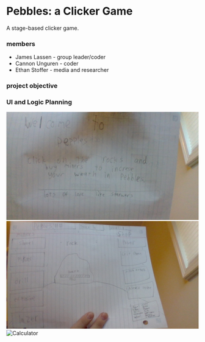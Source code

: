# Pebbles: a Clicker Game
A stage-based clicker game.

### members
* James Lassen - group leader/coder
* Cannon Unguren - coder
* Ethan Stoffer - media and researcher

### project objective

### UI and Logic Planning
![Calculator](https://github.com/Jameslassen1/Clickforpoints/blob/main/images/IMG_20240215_173241.jpg?raw=true)
![Calculator](https://github.com/Jameslassen1/Clickforpoints/blob/main/images/IMG_20240215_173256.jpg?raw=true)
![Calculator]()
